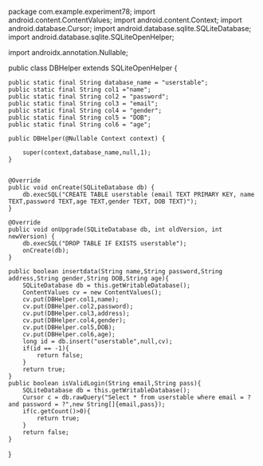 package com.example.experiment78;
import android.content.ContentValues;
import android.content.Context;
import android.database.Cursor;
import android.database.sqlite.SQLiteDatabase;
import android.database.sqlite.SQLiteOpenHelper;

import androidx.annotation.Nullable;

public class DBHelper  extends SQLiteOpenHelper {

    public static final String database_name = "userstable";
    public static final String col1 ="name";
    public static final String col2 = "password";
    public static final String col3 = "email";
    public static final String col4 = "gender";
    public static final String col5 = "DOB";
    public static final String col6 = "age";

    public DBHelper(@Nullable Context context) {

        super(context,database_name,null,1);
    }


    @Override
    public void onCreate(SQLiteDatabase db) {
        db.execSQL("CREATE TABLE userstable (email TEXT PRIMARY KEY, name TEXT,password TEXT,age TEXT,gender TEXT, DOB TEXT)");
    }

    @Override
    public void onUpgrade(SQLiteDatabase db, int oldVersion, int newVersion) {
        db.execSQL("DROP TABLE IF EXISTS userstable");
        onCreate(db);
    }

    public boolean insertdata(String name,String password,String address,String gender,String DOB,String age){
        SQLiteDatabase db = this.getWritableDatabase();
        ContentValues cv = new ContentValues();
        cv.put(DBHelper.col1,name);
        cv.put(DBHelper.col2,password);
        cv.put(DBHelper.col3,address);
        cv.put(DBHelper.col4,gender);
        cv.put(DBHelper.col5,DOB);
        cv.put(DBHelper.col6,age);
        long id = db.insert("userstable",null,cv);
        if(id == -1){
            return false;
        }
        return true;
    }
    public boolean isValidLogin(String email,String pass){
        SQLiteDatabase db = this.getWritableDatabase();
        Cursor c = db.rawQuery("Select * from userstable where email = ? and password = ?",new String[]{email,pass});
        if(c.getCount()>0){
            return true;
        }
        return false;
    }
}
